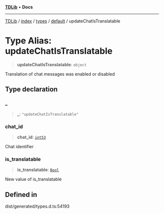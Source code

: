 [**TDLib**](../../../../../../README.md) • **Docs**

***

[TDLib](../../../../../../modules.md) / [index](../../../../../README.md) / [types](../../../README.md) / [default](../README.md) / updateChatIsTranslatable

# Type Alias: updateChatIsTranslatable

> **updateChatIsTranslatable**: `object`

Translation of chat messages was enabled or disabled

## Type declaration

### \_

> **\_**: `"updateChatIsTranslatable"`

### chat\_id

> **chat\_id**: [`int53`](int53-1.md)

Chat identifier

### is\_translatable

> **is\_translatable**: [`Bool`](Bool.md)

New value of is_translatable

## Defined in

dist/generated/types.d.ts:54193
